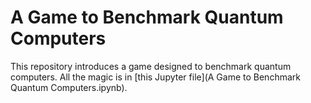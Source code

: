 # A Game to Benchmark Quantum Computers

This repository introduces a game designed to benchmark quantum computers. All the magic is in [this Jupyter file](A Game to Benchmark Quantum Computers.ipynb).
